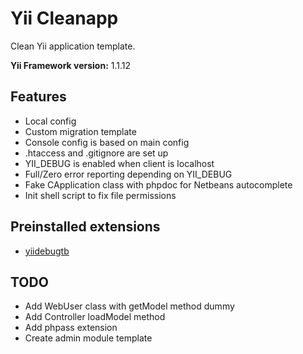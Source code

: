 # Yii Cleanapp

Clean Yii application template.

**Yii Framework version:** 1.1.12

## Features

* Local config
* Custom migration template
* Console config is based on main config
* .htaccess and .gitignore are set up
* YII_DEBUG is enabled when client is localhost
* Full/Zero error reporting depending on YII_DEBUG
* Fake CApplication class with phpdoc for Netbeans autocomplete
* Init shell script to fix file permissions

## Preinstalled extensions

* [yiidebugtb](http://www.yiiframework.com/extension/yiidebugtb/)

## TODO

* Add WebUser class with getModel method dummy
* Add Controller loadModel method
* Add phpass extension
* Create admin module template
